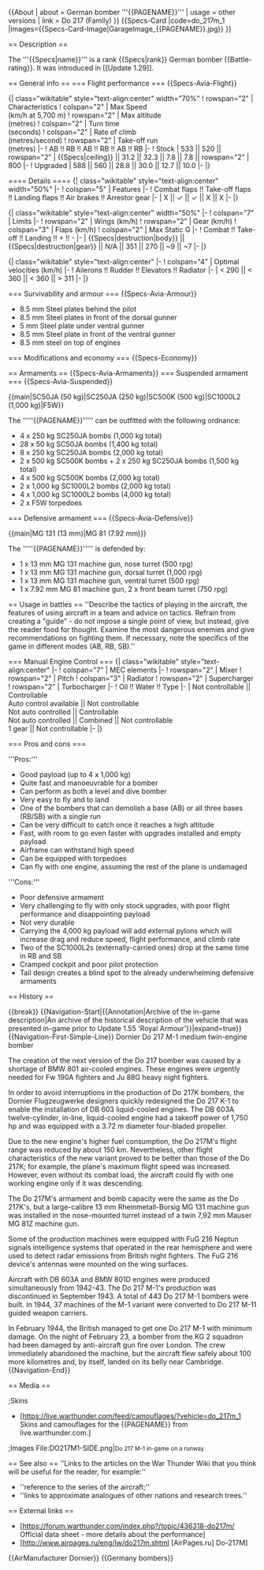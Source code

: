 {{About
| about = German bomber '''{{PAGENAME}}'''
| usage = other versions
| link = Do 217 (Family)
}}
{{Specs-Card
|code=do_217m_1
|images={{Specs-Card-Image|GarageImage_{{PAGENAME}}.jpg}}
}}

== Description ==

<!-- ''In the description, the first part should be about the history of and the creation and combat usage of the aircraft, as well as its key features. In the second part, tell the reader about the aircraft in the game. Insert a screenshot of the vehicle, so that if the novice player does not remember the vehicle by name, he will immediately understand what kind of vehicle the article is talking about.'' -->

The '''{{Specs|name}}''' is a rank {{Specs|rank}} German bomber {{Battle-rating}}. It was introduced in [[Update 1.29]].

== General info ==
=== Flight performance ===
{{Specs-Avia-Flight}}

<!-- ''Describe how the aircraft behaves in the air. Speed, manoeuvrability, acceleration and allowable loads - these are the most important characteristics of the vehicle.'' -->

{| class="wikitable" style="text-align:center" width="70%"
! rowspan="2" | Characteristics
! colspan="2" | Max Speed<br>(km/h at 5,700 m)
! rowspan="2" | Max altitude<br>(metres)
! colspan="2" | Turn time<br>(seconds)
! colspan="2" | Rate of climb<br>(metres/second)
! rowspan="2" | Take-off run<br>(metres)
|-
! AB !! RB !! AB !! RB !! AB !! RB
|-
! Stock
| 533 || 520 || rowspan="2" | {{Specs|ceiling}} || 31.2 || 32.3 || 7.8 || 7.8 || rowspan="2" | 800
|-
! Upgraded
| 588 || 560 || 28.8 || 30.0 || 12.7 || 10.0
|-
|}

==== Details ====
{| class="wikitable" style="text-align:center" width="50%"
|-
! colspan="5" | Features
|-
! Combat flaps !! Take-off flaps !! Landing flaps !! Air brakes !! Arrestor gear
|-
| X || ✓ || ✓ || X || X <!-- ✓ -->
|-
|}

{| class="wikitable" style="text-align:center" width="50%"
|-
! colspan="7" | Limits
|-
! rowspan="2" | Wings (km/h)
! rowspan="2" | Gear (km/h)
! colspan="3" | Flaps (km/h)
! colspan="2" | Max Static G
|-
! Combat !! Take-off !! Landing !! + !! -
|-
| {{Specs|destruction|body}} || {{Specs|destruction|gear}} || N/A || 351 || 270 || ~9 || ~7
|-
|}

{| class="wikitable" style="text-align:center"
|-
! colspan="4" | Optimal velocities (km/h)
|-
! Ailerons !! Rudder !! Elevators !! Radiator
|-
| < 290 || < 360 || < 360 || > 311
|-
|}

=== Survivability and armour ===
{{Specs-Avia-Armour}}

<!-- ''Examine the survivability of the aircraft. Note how vulnerable the structure is and how secure the pilot is, whether the fuel tanks are armoured, etc. Describe the armour, if there is any, and also mention the vulnerability of other critical aircraft systems.'' -->

- 8.5 mm Steel plates behind the pilot
- 8.5 mm Steel plates in front of the dorsal gunner
- 5 mm Steel plate under ventral gunner
- 8.5 mm Steel plate in front of the ventral gunner
- 8.5 mm steel on top of engines

=== Modifications and economy ===
{{Specs-Economy}}

== Armaments ==
{{Specs-Avia-Armaments}}
=== Suspended armament ===
{{Specs-Avia-Suspended}}

<!-- ''Describe the aircraft's suspended armament: additional cannons under the wings, bombs, rockets and torpedoes. This section is especially important for bombers and attackers. If there is no suspended weaponry remove this subsection.'' -->

{{main|SC50JA (50 kg)|SC250JA (250 kg)|SC500K (500 kg)|SC1000L2 (1,000 kg)|F5W}}

The '''''{{PAGENAME}}''''' can be outfitted with the following ordnance:

- 4 x 250 kg SC250JA bombs (1,000 kg total)
- 28 x 50 kg SC50JA bombs (1,400 kg total)
- 8 x 250 kg SC250JA bombs (2,000 kg total)
- 2 x 500 kg SC500K bombs + 2 x 250 kg SC250JA bombs (1,500 kg total)
- 4 x 500 kg SC500K bombs (2,000 kg total)
- 2 x 1,000 kg SC1000L2 bombs (2,000 kg total)
- 4 x 1,000 kg SC1000L2 bombs (4,000 kg total)
- 2 x F5W torpedoes

=== Defensive armament ===
{{Specs-Avia-Defensive}}

<!-- ''Defensive armament with turret machine guns or cannons, crewed by gunners. Examine the number of gunners and what belts or drums are better to use. If defensive weaponry is not available, remove this subsection.'' -->

{{main|MG 131 (13 mm)|MG 81 (7.92 mm)}}

The '''''{{PAGENAME}}''''' is defended by:

- 1 x 13 mm MG 131 machine gun, nose turret (500 rpg)
- 1 x 13 mm MG 131 machine gun, dorsal turret (1,000 rpg)
- 1 x 13 mm MG 131 machine gun, ventral turret (500 rpg)
- 1 x 7.92 mm MG 81 machine gun, 2 x front beam turret (750 rpg)

== Usage in battles ==
''Describe the tactics of playing in the aircraft, the features of using aircraft in a team and advice on tactics. Refrain from creating a "guide" - do not impose a single point of view, but instead, give the reader food for thought. Examine the most dangerous enemies and give recommendations on fighting them. If necessary, note the specifics of the game in different modes (AB, RB, SB).''

=== Manual Engine Control ===
{| class="wikitable" style="text-align:center"
|-
! colspan="7" | MEC elements
|-
! rowspan="2" | Mixer
! rowspan="2" | Pitch
! colspan="3" | Radiator
! rowspan="2" | Supercharger
! rowspan="2" | Turbocharger
|-
! Oil !! Water !! Type
|-
| Not controllable || Controllable<br>Auto control available || Not controllable<br>Not auto controlled || Controllable<br>Not auto controlled || Combined || Not controllable<br>1 gear || Not controllable
|-
|}

=== Pros and cons ===

<!-- ''Summarise and briefly evaluate the vehicle in terms of its characteristics and combat effectiveness. Mark its pros and cons in the bulleted list. Try not to use more than 6 points for each of the characteristics. Avoid using categorical definitions such as "bad", "good" and the like - use substitutions with softer forms such as "inadequate" and "effective".'' -->

'''Pros:'''

- Good payload (up to 4 x 1,000 kg)
- Quite fast and manoeuvrable for a bomber
- Can perform as both a level and dive bomber
- Very easy to fly and to land
- One of the bombers that can demolish a base (AB) or all three bases (RB/SB) with a single run
- Can be very difficult to catch once it reaches a high altitude
- Fast, with room to go even faster with upgrades installed and empty payload
- Airframe can withstand high speed
- Can be equipped with torpedoes
- Can fly with one engine, assuming the rest of the plane is undamaged

'''Cons:'''

- Poor defensive armament
- Very challenging to fly with only stock upgrades, with poor flight performance and disappointing payload
- Not very durable
- Carrying the 4,000 kg payload will add external pylons which will increase drag and reduce speed, flight performance, and climb rate
- Two of the SC1000L2s (externally-carried ones) drop at the same time in RB and SB
- Cramped cockpit and poor pilot protection
- Tail design creates a blind spot to the already underwhelming defensive armaments

== History ==

<!-- ''Describe the history of the creation and combat usage of the aircraft in more detail than in the introduction. If the historical reference turns out to be too long, take it to a separate article, taking a link to the article about the vehicle and adding a block "/History" (example: <nowiki>https://wiki.warthunder.com/(Vehicle-name)/History</nowiki>) and add a link to it here using the <code>main</code> template. Be sure to reference text and sources by using <code><nowiki><ref></ref></nowiki></code>, as well as adding them at the end of the article with <code><nowiki><references /></nowiki></code>. This section may also include the vehicle's dev blog entry (if applicable) and the in-game encyclopedia description (under <code><nowiki>=== In-game description ===</nowiki></code>, also if applicable).'' -->

{{break}}
{{Navigation-Start|{{Annotation|Archive of the in-game description|An archive of the historical description of the vehicle that was presented in-game prior to Update 1.55 'Royal Armour'}}|expand=true}}
{{Navigation-First-Simple-Line}}
Dornier Do 217 M-1 medium twin-engine bomber

The creation of the next version of the Do 217 bomber was caused by a shortage of BMW 801 air-cooled engines. These engines were urgently needed for Fw 190A fighters and Ju 88G heavy night fighters.

In order to avoid interruptions in the production of Do 217K bombers, the Dornier Flugzeugwerke designers quickly redesigned the Do 217 K-1 to enable the installation of DB 603 liquid-cooled engines. The DB 603A twelve-cylinder, in-line, liquid-cooled engine had a takeoff power of 1,750 hp and was equipped with a 3.72 m diameter four-bladed propeller.

Due to the new engine's higher fuel consumption, the Do 217M's flight range was reduced by about 150 km. Nevertheless, other flight characteristics of the new variant proved to be better than those of the Do 217K; for example, the plane's maximum flight speed was increased. However, even without its combat load, the aircraft could fly with one working engine only if it was descending.

The Do 217M's armament and bomb capacity were the same as the Do 217K's, but a large-calibre 13 mm Rheinmetall-Borsig MG 131 machine gun was installed in the nose-mounted turret instead of a twin 7,92 mm Mauser MG 81Z machine gun.

Some of the production machines were equipped with FuG 216 Neptun signals intelligence systems that operated in the rear hemisphere and were used to detect radar emissions from British night fighters. The FuG 216 device's antennas were mounted on the wing surfaces.

Aircraft with DB 603A and BMW 801D engines were produced simultaneously from 1942-43. The Do 217 M-1's production was discontinued in September 1943. A total of 443 Do 217 M-1 bombers were built. In 1944, 37 machines of the M-1 variant were converted to Do 217 M-11 guided weapon carriers.

In February 1944, the British managed to get one Do 217 M-1 with minimum damage. On the night of February 23, a bomber from the KG 2 squadron had been damaged by anti-aircraft gun fire over London. The crew immediately abandoned the machine, but the aircraft flew safely about 100 more kilometres and, by itself, landed on its belly near Cambridge.
{{Navigation-End}}

== Media ==

<!-- ''Excellent additions to the article would be video guides, screenshots from the game, and photos.'' -->

;Skins

- [https://live.warthunder.com/feed/camouflages/?vehicle=do_217m_1 Skins and camouflages for the {{PAGENAME}} from live.warthunder.com.]

;Images
<gallery mode="packed-hover" heights="200">
File:DO217M1-SIDE.png|<small>Do 217 M-1 in-game on a runway</small>
</gallery>

== See also ==
''Links to the articles on the War Thunder Wiki that you think will be useful for the reader, for example:''

- ''reference to the series of the aircraft;''
- ''links to approximate analogues of other nations and research trees.''

== External links ==

<!-- ''Paste links to sources and external resources, such as:''
* ''topic on the official game forum;''
* ''other literature.'' -->

- [https://forum.warthunder.com/index.php?/topic/436318-do217m/ Official data sheet - more details about the performance]
- [http://www.airpages.ru/eng/lw/do217m.shtml [AirPages<nowiki>.ru]</nowiki> Do-217M]

{{AirManufacturer Dornier}}
{{Germany bombers}}
